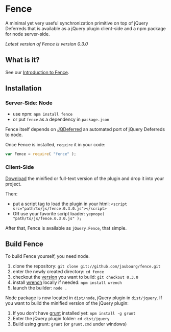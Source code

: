 # Fence

A minimal yet very useful synchronization primitive on top of jQuery Deferreds that is available as a jQuery plugin client-side and a npm package for node server-side.

_Latest version of Fence is version 0.3.0_

## What is it?

See our [Introduction to Fence](/jaubourg/fence/blob/master/doc/intro.md#introduction-to-fence).

## Installation

### Server-Side: Node

* use npm: `npm install fence`
* or put `fence` as a dependency in `package.json` 

Fence itself depends on [JQDeferred](/jaubourg/jquery-deferred-for-node) an automated port of jQuery Deferreds to node.

Once Fence is installed, `require` it in your code:

```javascript
var Fence = require( "fence" );
```

### Client-Side

[Download](/jaubourg/fence/downloads) the minified or full-text version of the plugin and drop it into your project.

Then:
* put a script tag to load the plugin in your html: `<script src="path/to/js/fence.0.3.0.js"></script>`
* OR use your favorite script loader: `yepnope( "path/to/js/fence.0.3.0.js" );`

After that, Fence is available as `jQuery.Fence`, that simple.

## Build Fence

To build Fence yourself, you need node.

1. clone the repository: `git clone git://github.com/jaubourg/fence.git`
2. enter the newly created directory: `cd fence`
3. checkout the [version](/jaubourg/fence/tags) you want to build: `git checkout 0.3.0`
4. install [wrench](/ryanmcgrath/wrench-js) locally if needed: `npm install wrench`
5. launch the builder: `node .`

Node package is now located in `dist/node`, jQuery plugin in `dist/jquery`. If you want to build the minified version of the jQuery plugin:

1. If you don't have [grunt](/cowboy/grunt) installed yet: `npm install -g grunt`
2. Enter the jQuery plugin folder: `cd dist/jquery`
3. Build using grunt: `grunt` (or `grunt.cmd` under windows)  
